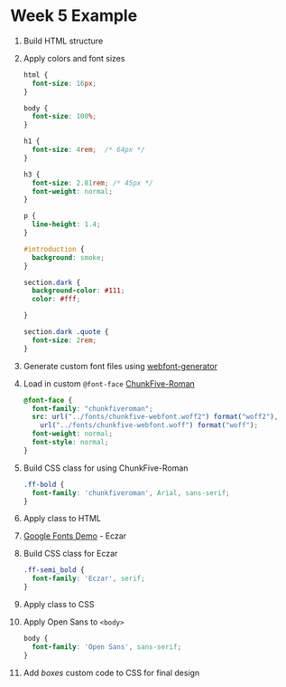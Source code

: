 # Week 5 Example

1. Build HTML structure
1. Apply colors and font sizes
    ```css
    html {
      font-size: 16px;
    }

    body {
      font-size: 100%;
    }

    h1 {
      font-size: 4rem;  /* 64px */
    }

    h3 {
      font-size: 2.81rem; /* 45px */
      font-weight: normal;
    }

    p {
      line-height: 1.4;
    }

    #introduction {
      background: smoke;
    }

    section.dark {
      background-color: #111;
      color: #fff;

    }

    section.dark .quote {
      font-size: 2rem;
    }
    ```

1. Generate custom font files using [webfont-generator](https://www.web-font-generator.com)
1. Load in custom `@font-face` [ChunkFive-Roman](http://digm.drexel.edu/crs/IDM221/presentations/examples/week5/ChunkFive-Roman.zip)
    ```css
    @font-face {
      font-family: "chunkfiveroman";
      src: url("../fonts/chunkfive-webfont.woff2") format("woff2"),
        url("../fonts/chunkfive-webfont.woff") format("woff");
      font-weight: normal;
      font-style: normal;
    }
    ```

1. Build CSS class for using ChunkFive-Roman
    ```css
    .ff-bold {
      font-family: 'chunkfiveroman', Arial, sans-serif;
    }
    ```

1. Apply class to HTML
1. [Google Fonts Demo](https://fonts.google.com/specimen/Eczar?selection.family=Eczar:400,600|Open+Sans) - Eczar
1. Build CSS class for Eczar
    ```css
    .ff-semi_bold {
      font-family: 'Eczar', serif;
    }
    ```

1. Apply class to CSS
1. Apply Open Sans to `<body>`
    ```css
    body {
      font-family: 'Open Sans', sans-serif;
    }
    ```

1. Add _boxes_ custom code to CSS for final design
